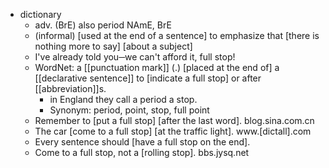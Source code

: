 - dictionary 
    - adv. (BrE) also period NAmE, BrE
    - (informal) [used at the end of a sentence] to emphasize that [there is nothing more to say] [about a subject]
    - I've already told you─we can't afford it, full stop!
    - WordNet: a [[punctuation mark]] (.) [placed at the end of] a [[declarative sentence]] to [indicate a full stop] or after [[abbreviation]]s.
        - in England they call a period a stop.
        - Synonym: period, point, stop, full point
    - Remember to [put a full stop] [after the last word]. blog.sina.com.cn
    - The car [come to a full stop] [at the traffic light]. www.[dictall].com
    - Every sentence should [have a full stop on the end]. 
    - Come to a full stop, not a [rolling stop]. bbs.jysq.net

